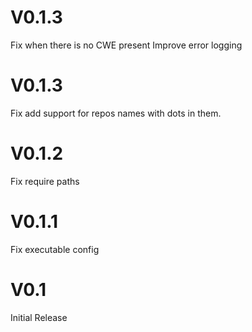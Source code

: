 # V0.1.3
Fix when there is no CWE present
Improve error logging

# V0.1.3
Fix add support for repos names with dots in them.

# V0.1.2
Fix require paths

# V0.1.1
Fix executable config

# V0.1
Initial Release

